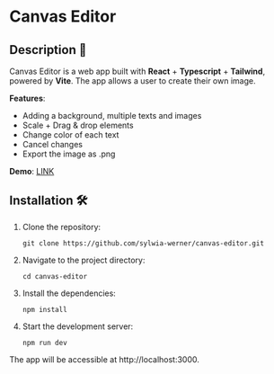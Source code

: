 # Canvas Editor 

## Description 📃

Canvas Editor is a web app built with **React** + **Typescript** + **Tailwind**, powered by **Vite**. 
The app allows a user to create their own image.

**Features**:

- Adding a background, multiple texts and images 
- Scale + Drag & drop elements
- Change color of each text
- Cancel changes
- Export the image as .png

**Demo**: [LINK](https://endearing-belekoy-3de414.netlify.app)


## Installation 🛠️

1. Clone the repository:
   ```shell
   git clone https://github.com/sylwia-werner/canvas-editor.git
2. Navigate to the project directory:
	```shell
	cd canvas-editor
3. Install the dependencies:
	```shell
	npm install
4. Start the development server:
	```shell
	npm run dev
The app will be accessible at http://localhost:3000.

